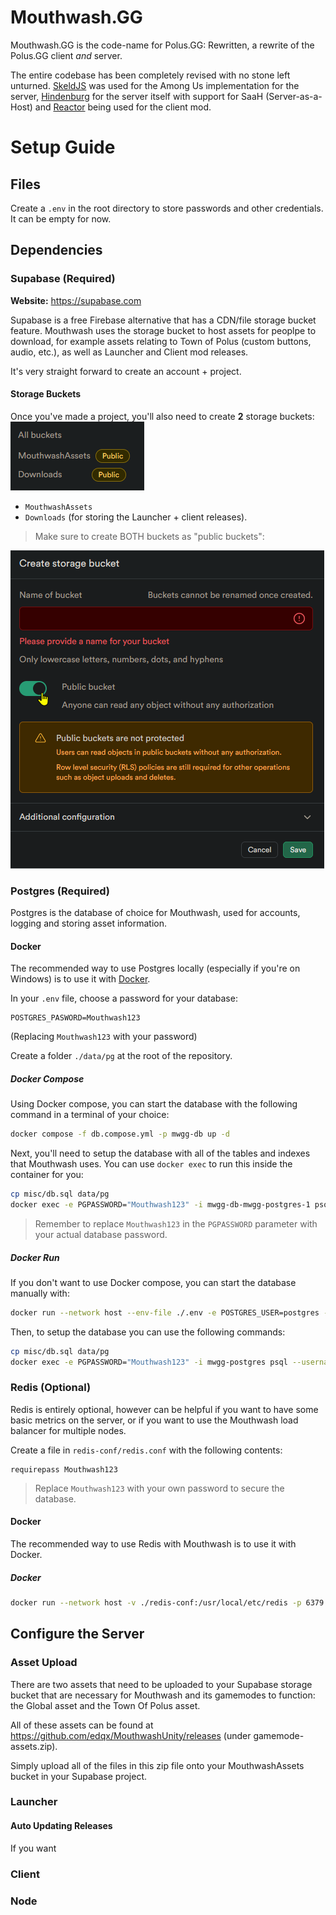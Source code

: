 # Mouthwash.GG
Mouthwash.GG is the code-name for Polus.GG: Rewritten, a rewrite of the Polus.GG client _and_ server.

The entire codebase has been completely revised with no stone left unturned. [SkeldJS](https://github.com/skeldjs/SkeldJS) was used for the Among Us implementation for the server, [Hindenburg](https://github.com/skeldjs/Hindenburg) for the server itself with support for SaaH (Server-as-a-Host) and [Reactor](https://github.com/NuclearPowered/Reactor) being used for the client mod.

# Setup Guide

## Files
Create a `.env` in the root directory to store passwords and other credentials. It can be empty for now.

## Dependencies
### Supabase (Required)
**Website:** https://supabase.com

Supabase is a free Firebase alternative that has a CDN/file storage bucket feature. Mouthwash uses the storage bucket to host assets for peoplpe to download, for example assets relating to Town of Polus (custom buttons, audio, etc.), as well as Launcher and Client mod releases.

It's very straight forward to create an account + project.

#### Storage Buckets
Once you've made a project, you'll also need to create **2** storage buckets:
![](<media/storage buckets.png>)

- `MouthwashAssets`
- `Downloads` (for storing the Launcher + client releases).

> Make sure to create BOTH buckets as "public buckets":

![](<media/public bucket.png>)

### Postgres (Required)
Postgres is the database of choice for Mouthwash, used for accounts, logging and storing asset information.

#### Docker
The recommended way to use Postgres locally (especially if you're on Windows) is to use it with [Docker](https://docker.com).

In your `.env` file, choose a password for your database:
```env
POSTGRES_PASWORD=Mouthwash123
```
(Replacing `Mouthwash123` with your password)

Create a folder `./data/pg` at the root of the repository.

##### Docker Compose
Using Docker compose, you can start the database with the following command in a terminal of your choice:
```sh
docker compose -f db.compose.yml -p mwgg-db up -d
```

Next, you'll need to setup the database with all of the tables and indexes that Mouthwash uses. You can use `docker exec` to run this inside the container for you:
```sh
cp misc/db.sql data/pg
docker exec -e PGPASSWORD="Mouthwash123" -i mwgg-db-mwgg-postgres-1 psql --username=postgres -d Mouthwash -f /var/lib/postgresql/data/db.sql
```

> Remember to replace `Mouthwash123` in the `PGPASSWORD` parameter with your actual database password.

##### Docker Run
If you don't want to use Docker compose, you can start the database manually with:
```sh
docker run --network host --env-file ./.env -e POSTGRES_USER=postgres -e POSTGRES_DB=Mouthwash -d -v ./data/pg:/var/lib/postgresql/data --name mwgg-postgres postgres
```

Then, to setup the database you can use the following commands:
```sh
cp misc/db.sql data/pg
docker exec -e PGPASSWORD="Mouthwash123" -i mwgg-postgres psql --username=postgres -d Mouthwash -f /var/lib/postgresql/data/db.sql
```

### Redis (Optional)
Redis is entirely optional, however can be helpful if you want to have some basic metrics on the server, or if you want to use the Mouthwash load balancer for multiple nodes.

Create a file in `redis-conf/redis.conf` with the following contents:
```redis
requirepass Mouthwash123
```

> Replace `Mouthwash123` with your own password to secure the database.

#### Docker
The recommended way to use Redis with Mouthwash is to use it with Docker.

##### Docker
```sh
docker run --network host -v ./redis-conf:/usr/local/etc/redis -p 6379:6379/tcp -d --name mwgg-redis redis redis-server /usr/local/etc/redis/redis.conf
```

## Configure the Server
### Asset Upload
There are two assets that need to be uploaded to your Supabase storage bucket that are necessary for Mouthwash and its gamemodes to function: the Global asset and the Town Of Polus asset.

All of these assets can be found at https://github.com/edqx/MouthwashUnity/releases (under gamemode-assets.zip).

Simply upload all of the files in this zip file onto your MouthwashAssets bucket in your Supabase project.

### Launcher
#### Auto Updating Releases
If you want 

### Client

### Node